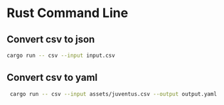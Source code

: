 # Rust Command Line

## Convert csv to json

```bash
cargo run -- csv --input input.csv 
```

## Convert csv to yaml 

```bash 
 cargo run -- csv --input assets/juventus.csv --output output.yaml
```
